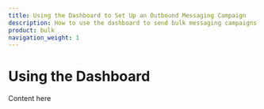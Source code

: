 ```yaml
---
title: Using the Dashboard to Set Up an Outbound Messaging Campaign
description: How to use the dashboard to send bulk messaging campaigns.
product: bulk
navigation_weight: 1
---
```


# Using the Dashboard

Content here
